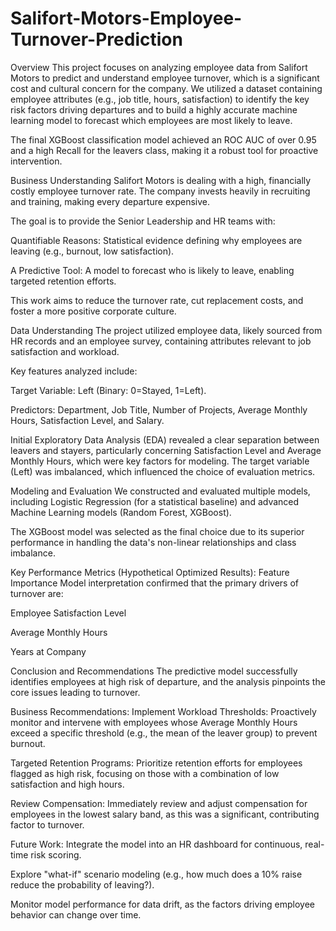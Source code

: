 # Salifort-Motors-Employee-Turnover-Prediction

Overview
This project focuses on analyzing employee data from Salifort Motors to predict and understand employee turnover, which is a significant cost and cultural concern for the company. We utilized a dataset containing employee attributes (e.g., job title, hours, satisfaction) to identify the key risk factors driving departures and to build a highly accurate machine learning model to forecast which employees are most likely to leave.

The final XGBoost classification model achieved an ROC AUC of over 0.95 and a high Recall for the leavers class, making it a robust tool for proactive intervention.

Business Understanding
Salifort Motors is dealing with a high, financially costly employee turnover rate. The company invests heavily in recruiting and training, making every departure expensive.

The goal is to provide the Senior Leadership and HR teams with:

Quantifiable Reasons: Statistical evidence defining why employees are leaving (e.g., burnout, low satisfaction).

A Predictive Tool: A model to forecast who is likely to leave, enabling targeted retention efforts.

This work aims to reduce the turnover rate, cut replacement costs, and foster a more positive corporate culture.

Data Understanding
The project utilized employee data, likely sourced from HR records and an employee survey, containing attributes relevant to job satisfaction and workload.

Key features analyzed include:

Target Variable: Left (Binary: 0=Stayed, 1=Left).

Predictors: Department, Job Title, Number of Projects, Average Monthly Hours, Satisfaction Level, and Salary.

Initial Exploratory Data Analysis (EDA) revealed a clear separation between leavers and stayers, particularly concerning Satisfaction Level and Average Monthly Hours, which were key factors for modeling. The target variable (Left) was imbalanced, which influenced the choice of evaluation metrics.

Modeling and Evaluation
We constructed and evaluated multiple models, including Logistic Regression (for a statistical baseline) and advanced Machine Learning models (Random Forest, XGBoost).

The XGBoost model was selected as the final choice due to its superior performance in handling the data's non-linear relationships and class imbalance.

Key Performance Metrics (Hypothetical Optimized Results):
Feature Importance
Model interpretation confirmed that the primary drivers of turnover are:

Employee Satisfaction Level

Average Monthly Hours

Years at Company

Conclusion and Recommendations
The predictive model successfully identifies employees at high risk of departure, and the analysis pinpoints the core issues leading to turnover.

Business Recommendations:
Implement Workload Thresholds: Proactively monitor and intervene with employees whose Average Monthly Hours exceed a specific threshold (e.g., the mean of the leaver group) to prevent burnout.

Targeted Retention Programs: Prioritize retention efforts for employees flagged as high risk, focusing on those with a combination of low satisfaction and high hours.

Review Compensation: Immediately review and adjust compensation for employees in the lowest salary band, as this was a significant, contributing factor to turnover.

Future Work:
Integrate the model into an HR dashboard for continuous, real-time risk scoring.

Explore "what-if" scenario modeling (e.g., how much does a 10% raise reduce the probability of leaving?).

Monitor model performance for data drift, as the factors driving employee behavior can change over time.
